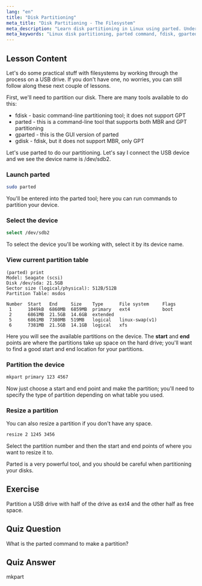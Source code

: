 ```yaml
---
lang: "en"
title: "Disk Partitioning"
meta_title: "Disk Partitioning - The Filesystem"
meta_description: "Learn disk partitioning in Linux using parted. Understand how to partition, select, view, and resize disks. Get started with this beginner-friendly guide!"
meta_keywords: "Linux disk partitioning, parted command, fdisk, gparted, Linux tutorial, beginner Linux, disk management, Linux guide"
---
```


## Lesson Content

Let's do some practical stuff with filesystems by working through the process on a USB drive. If you don't have one, no worries, you can still follow along these next couple of lessons.

First, we'll need to partition our disk. There are many tools available to do this:

- fdisk - basic command-line partitioning tool; it does not support GPT
- parted - this is a command-line tool that supports both MBR and GPT partitioning
- gparted - this is the GUI version of parted
- gdisk - fdisk, but it does not support MBR, only GPT

Let's use parted to do our partitioning. Let's say I connect the USB device and we see the device name is /dev/sdb2.

### Launch parted

```bash
sudo parted
```

You'll be entered into the parted tool; here you can run commands to partition your device.

### Select the device

```bash
select /dev/sdb2
```

To select the device you'll be working with, select it by its device name.

### View current partition table

```plaintext
(parted) print
Model: Seagate (scsi)
Disk /dev/sda: 21.5GB
Sector size (logical/physical): 512B/512B
Partition Table: msdos

Number  Start   End     Size    Type      File system     Flags
 1      1049kB  6860MB  6859MB  primary   ext4            boot
 2      6861MB  21.5GB  14.6GB  extended
 5      6861MB  7380MB  519MB   logical   linux-swap(v1)
 6      7381MB  21.5GB  14.1GB  logical   xfs
```

Here you will see the available partitions on the device. The **start** and **end** points are where the partitions take up space on the hard drive; you'll want to find a good start and end location for your partitions.

### Partition the device

```bash
mkpart primary 123 4567
```

Now just choose a start and end point and make the partition; you'll need to specify the type of partition depending on what table you used.

### Resize a partition

You can also resize a partition if you don't have any space.

```bash
resize 2 1245 3456
```

Select the partition number and then the start and end points of where you want to resize it to.

Parted is a very powerful tool, and you should be careful when partitioning your disks.

## Exercise

Partition a USB drive with half of the drive as ext4 and the other half as free space.

## Quiz Question

What is the parted command to make a partition?

## Quiz Answer

mkpart
